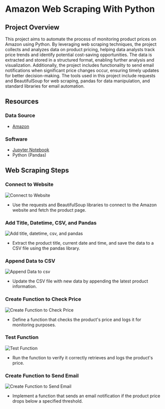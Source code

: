 # Amazon Web Scraping With Python

## Project Overview
This project aims to automate the process of monitoring product prices on Amazon using Python. By leveraging web scraping techniques, the project collects and analyzes data on product pricing, helping data analysts track price trends and identify potential cost-saving opportunities. The data is extracted and stored in a structured format, enabling further analysis and visualization. Additionally, the project includes functionality to send email notifications when significant price changes occur, ensuring timely updates for better decision-making. The tools used in this project include requests and BeautifulSoup for web scraping, pandas for data manipulation, and standard libraries for email automation.

## Resources

### Data Source
- [Amazon](https://www.amazon.com/Funny-Data-Systems-Business-Analyst/dp/B07FNW9FGJ/ref=sr_1_3?dchild=1&keywords=data%2Banalyst%2Btshirt&qid=1626655184&sr=8-3&customId=B0752XJYNL&th=1)

### Software
- [Jupyter Notebook](https://github.com/priyanka-velu/Amazon_Web_Scraper/blob/main/Amazon_Web_Scraping_Python_Pandas.ipynb)
- Python (Pandas)

## Web Scraping Steps

### Connect to Website

![Connect to Website](https://github.com/user-attachments/assets/845dae6f-c3e6-4f61-a402-90ba69188382)

- Use the requests and BeautifulSoup libraries to connect to the Amazon website and fetch the product page.

### Add Title, Datetime, CSV, and Pandas

![Add title, datetime, csv, and pandas](https://github.com/user-attachments/assets/8d9a7050-b8b6-4606-b8f3-6d54df35291f)

- Extract the product title, current date and time, and save the data to a CSV file using the pandas library.

### Append Data to CSV

![Append Data to csv](https://github.com/user-attachments/assets/41193b5b-a97d-493e-9638-b4df2198c70c)

- Update the CSV file with new data by appending the latest product information.

### Create Function to Check Price

![Create Function to Check Price](https://github.com/user-attachments/assets/4425e1cc-ba8d-4d81-8197-96a027acad6c)

- Define a function that checks the product's price and logs it for monitoring purposes.

### Test Function

![Test Function](https://github.com/user-attachments/assets/b3317a19-bcb0-4e6c-a522-c9cbedb25e1c)

- Run the function to verify it correctly retrieves and logs the product's price.

### Create Function to Send Email

![Create Function to Send Email](https://github.com/user-attachments/assets/f0848711-e933-4a5a-9562-4f1eaba4c1dc)

- Implement a function that sends an email notification if the product price drops below a specified threshold.

